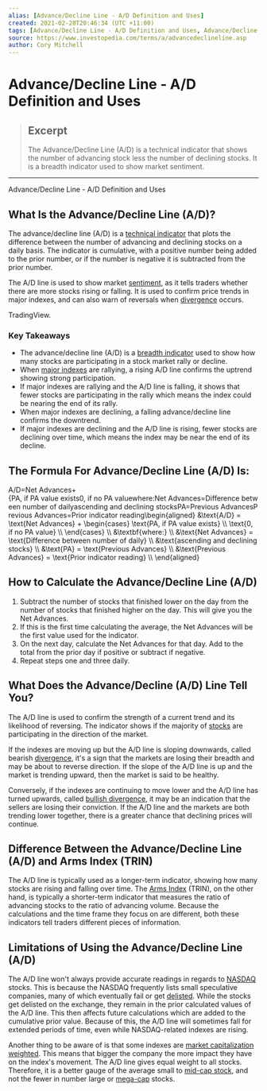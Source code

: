 ```yaml
---
alias: [Advance/Decline Line - A/D Definition and Uses]
created: 2021-02-28T20:46:34 (UTC +11:00)
tags: [Advance/Decline Line - A/D Definition and Uses, Advance/Decline Line - A/D Definition and Uses]
source: https://www.investopedia.com/terms/a/advancedeclineline.asp
author: Cory Mitchell
---
```


# Advance/Decline Line - A/D Definition and Uses

> ## Excerpt
> The Advance/Decline Line (A/D) is a technical indicator that shows the number of advancing stock less the number of declining stocks. It is a breadth indicator used to show market sentiment.

---

Advance/Decline Line - A/D Definition and Uses
## What Is the Advance/Decline Line (A/D)?

The advance/decline line (A/D) is a [technical indicator](https://www.investopedia.com/terms/t/technicalindicator.asp) that plots the difference between the number of advancing and declining stocks on a daily basis. The indicator is cumulative, with a positive number being added to the prior number, or if the number is negative it is subtracted from the prior number.

The A/D line is used to show market [sentiment](https://www.investopedia.com/terms/m/marketsentiment.asp), as it tells traders whether there are more stocks rising or falling. It is used to confirm price trends in major indexes, and can also warn of reversals when [divergence](https://www.investopedia.com/terms/d/divergence.asp) occurs.

TradingView.

### Key Takeaways

-   The advance/decline line (A/D) is a [breadth indicator](https://www.investopedia.com/terms/b/breadthindicator.asp) used to show how many stocks are participating in a stock market rally or decline.
-   When [major indexes](https://www.investopedia.com/terms/m/marketindex.asp) are rallying, a rising A/D line confirms the uptrend showing strong participation.
-   If major indexes are rallying and the A/D line is falling, it shows that fewer stocks are participating in the rally which means the index could be nearing the end of its rally.
-   When major indexes are declining, a falling advance/decline line confirms the downtrend.
-   If major indexes are declining and the A/D line is rising, fewer stocks are declining over time, which means the index may be near the end of its decline.

## The Formula For Advance/Decline Line (A/D) Is:

A/D\=Net Advances+{PA, if PA value exists0, if no PA valuewhere:Net Advances\=Difference between number of dailyascending and declining stocksPA\=Previous AdvancesPrevious Advances\=Prior indicator reading\\begin{aligned} &\\text{A/D} = \\text{Net Advances} + \\begin{cases} \\text{PA, if PA value exists} \\\\ \\text{0, if no PA value} \\\\ \\end{cases} \\\\ &\\textbf{where:} \\\\ &\\text{Net Advances} = \\text{Difference between number of daily} \\\\ &\\text{ascending and declining stocks} \\\\ &\\text{PA} = \\text{Previous Advances} \\\\ &\\text{Previous Advances} = \\text{Prior indicator reading} \\\\ \\end{aligned}

## How to Calculate the Advance/Decline Line (A/D)

1.  Subtract the number of stocks that finished lower on the day from the number of stocks that finished higher on the day. This will give you the Net Advances.
2.  If this is the first time calculating the average, the Net Advances will be the first value used for the indicator.
3.  On the next day, calculate the Net Advances for that day. Add to the total from the prior day if positive or subtract if negative.
4.  Repeat steps one and three daily.

## What Does the Advance/Decline (A/D) Line Tell You?

The A/D line is used to confirm the strength of a current trend and its likelihood of reversing. The indicator shows if the majority of [stocks](https://www.investopedia.com/articles/basics/06/invest1000.asp) are participating in the direction of the market. 

If the indexes are moving up but the A/D line is sloping downwards, called bearish [divergence](https://www.investopedia.com/terms/d/divergence.asp), it's a sign that the markets are losing their breadth and may be about to reverse direction. If the slope of the A/D line is up and the market is trending upward, then the market is said to be healthy.

Conversely, if the indexes are continuing to move lower and the A/D line has turned upwards, called [bullish divergence](https://www.investopedia.com/trading/trading-divergence-and-understanding-momentum/), it may be an indication that the sellers are losing their conviction. If the A/D line and the markets are both trending lower together, there is a greater chance that declining prices will continue.

## Difference Between the Advance/Decline Line (A/D) and Arms Index (TRIN)

The A/D line is typically used as a longer-term indicator, showing how many stocks are rising and falling over time. The [Arms Index](https://www.investopedia.com/terms/a/arms.asp) (TRIN), on the other hand, is typically a shorter-term indicator that measures the ratio of advancing stocks to the ratio of advancing volume. Because the calculations and the time frame they focus on are different, both these indicators tell traders different pieces of information.

## Limitations of Using the Advance/Decline Line (A/D)

The A/D line won't always provide accurate readings in regards to [NASDAQ](https://www.investopedia.com/terms/n/nasdaq.asp) stocks. This is because the NASDAQ frequently lists small speculative companies, many of which eventually fail or get [delisted](https://www.investopedia.com/terms/d/delisting.asp). While the stocks get delisted on the exchange, they remain in the prior calculated values of the A/D line. This then affects future calculations which are added to the cumulative prior value. Because of this, the A/D line will sometimes fall for extended periods of time, even while NASDAQ-related indexes are rising.

Another thing to be aware of is that some indexes are [market capitalization weighted](https://www.investopedia.com/terms/w/wamc.asp). This means that bigger the company the more impact they have on the index's movement. The A/D line gives equal weight to all stocks. Therefore, it is a better gauge of the average small to [mid-cap stock](https://www.investopedia.com/terms/m/midcapstock.asp), and not the fewer in number large or [mega-cap](https://www.investopedia.com/terms/m/megacap.asp) stocks.
